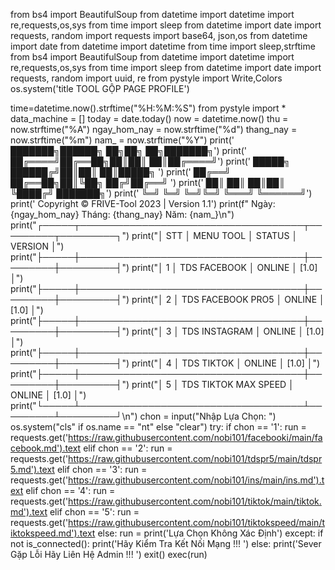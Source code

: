 from bs4 import BeautifulSoup
from datetime import datetime
import re,requests,os,sys
from time import sleep 
from datetime import date
import requests, random
import requests
import base64, json,os
from datetime import date
from datetime import datetime
from time import sleep,strftime
from bs4 import BeautifulSoup
from datetime import datetime
import re,requests,os,sys
from time import sleep 
from datetime import date
import requests, random
import uuid, re
from pystyle import Write,Colors
os.system('title TOOL GỘP PAGE PROFILE')

time=datetime.now().strftime("%H:%M:%S")
from pystyle import *
data_machine = []
today = date.today()
now = datetime.now()
thu = now.strftime("%A")
ngay_hom_nay = now.strftime("%d")
thang_nay = now.strftime("%m")
nam_ = now.strftime("%Y")
print('             ███████╗██████╗ ██╗██╗   ██╗███████╗')
print('             ██╔════╝██╔══██╗██║██║   ██║██╔════╝')
print('             █████╗  ██████╔╝██║██║   ██║█████╗  ')
print('             ██╔══╝  ██╔══██╗██║╚██╗ ██╔╝██╔══╝  ')
print('             ██║     ██║  ██║██║ ╚████╔╝ ███████╗')
print('             ╚═╝     ╚═╝  ╚═╝╚═╝  ╚═══╝  ╚══════╝')
print('           Copyright © FRIVE-Tool 2023 | Version 1.1')
print(f"                Ngày: {ngay_hom_nay} Tháng: {thang_nay} Năm: {nam_}\n")
print("┌─────┬────────────────────────────────────┬─────────┬─────────┐")
print("│ STT │             MENU TOOL              │ STATUS  │ VERSION │")
print("├─────┼────────────────────────────────────┼─────────┼─────────┤")
print("│  1  │ TDS FACEBOOK                       │ ONLINE  │  [1.0]  │")
print("├─────┼────────────────────────────────────┼─────────┼─────────┤")
print("│  2  │ TDS FACEBOOK PRO5                  │ ONLINE  │  [1.0]  │")
print("├─────┼────────────────────────────────────┼─────────┼─────────┤")
print("│  3  │ TDS INSTAGRAM                      │ ONLINE  │  [1.0]  │")
print("├─────┼────────────────────────────────────┼─────────┼─────────┤")
print("│  4  │ TDS TIKTOK                         │ ONLINE  │  [1.0]  │")
print("├─────┼────────────────────────────────────┼─────────┼─────────┤")
print("│  5  │ TDS TIKTOK MAX SPEED               │ ONLINE  │  [1.0]  │")
print("└─────┴────────────────────────────────────┴─────────┴─────────┘\n")
chon = input("Nhập Lựa Chọn: ")
os.system("cls" if os.name == "nt" else "clear")
try:
        if chon == '1':
                run = requests.get('https://raw.githubusercontent.com/nobi101/facebooki/main/facebook.md').text
        elif chon == '2':
                run = requests.get('https://raw.githubusercontent.com/nobi101/tdspr5/main/tdspr5.md').text
        elif chon == '3':
                run = requests.get('https://raw.githubusercontent.com/nobi101/ins/main/ins.md').text
        elif chon == '4':
                run = requests.get('https://raw.githubusercontent.com/nobi101/tiktok/main/tiktok.md').text
        elif chon == '5':
                run = requests.get('https://raw.githubusercontent.com/nobi101/tiktokspeed/main/tiktokspeed.md').text
        else:
                run = print('Lựa Chọn Không Xác Định')
except:
        if not is_connected():
                print('Hãy Kiểm Tra Kết Nối Mạng !!! ')
        else:
                print('Sever Gặp Lỗi Hãy Liên Hệ Admin !!! ')
        exit()
exec(run)
